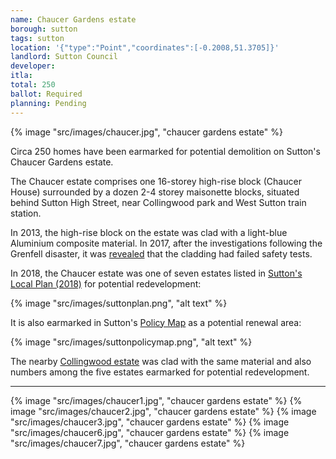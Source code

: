 ```yaml
---
name: Chaucer Gardens estate
borough: sutton
tags: sutton
location: '{"type":"Point","coordinates":[-0.2008,51.3705]}'
landlord: Sutton Council
developer:
itla:
total: 250
ballot: Required
planning: Pending
---
```

{% image "src/images/chaucer.jpg", "chaucer gardens estate" %}

Circa 250 homes have been earmarked for potential demolition on Sutton's Chaucer Gardens estate.

The Chaucer estate comprises one 16-storey high-rise block (Chaucer House) surrounded by a dozen 2-4 storey maisonette blocks, situated behind Sutton High Street, near Collingwood park and West Sutton train station. 

In 2013, the high-rise block on the estate was clad with a light-blue Aluminium composite material. In 2017, after the investigations following the Grenfell disaster, it was [revealed](https://www.yourlocalguardian.co.uk/news/15387026.sutton-housing-partnership-sutton-council-and-sutton-fire-commander-meet-concerned-residents-living-in-chaucer-house-sutton/) that the cladding had failed safety tests.

In 2018, the Chaucer estate was one of seven estates listed in [Sutton's Local Plan (2018)](https://drive.google.com/file/d/1MdX6GlaHDoBdG6CTsvjFaIuPtIa9id5O/view) for potential redevelopment:

{% image "src/images/suttonplan.png", "alt text" %}

It is also earmarked in Sutton's [Policy Map](http://sutton.addresscafe.com/app/exploreit/) as a potential renewal area:

{% image "src/images/suttonpolicymap.png", "alt text" %}

The nearby [Collingwood estate](/estates/sutton/collingwoodestate/) was clad with the same material and also numbers among the five estates earmarked for potential redevelopment.

---

 {% image "src/images/chaucer1.jpg", "chaucer gardens estate" %}
 {% image "src/images/chaucer2.jpg", "chaucer gardens estate" %}
 {% image "src/images/chaucer3.jpg", "chaucer gardens estate" %}
 {% image "src/images/chaucer6.jpg", "chaucer gardens estate" %}
 {% image "src/images/chaucer7.jpg", "chaucer gardens estate" %}


